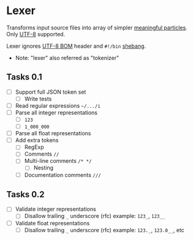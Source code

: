 # Lexer

Transforms input source files into array of simpler [meaningful particles](https://github.com/hexalang/hexa/blob/kawaii/source/data/token.hexa). Only [UTF-8](https://en.wikipedia.org/wiki/UTF-8) supported.

Lexer ignores [UTF-8 BOM](https://en.wikipedia.org/wiki/Byte_order_mark) header and `#!/bin` [shebang](https://en.wikipedia.org/wiki/Shebang_(Unix)).

- Note: "lexer" also referred as "tokenizer"

## Tasks 0.1

- [ ] Support full JSON token set
  - [ ] Write tests
- [ ] Read regular expressions `~/.../i`
- [ ] Parse all integer representations
  - [ ] `123`
  - [ ] `1_000_000`
- [ ] Parse all float representations
- [ ] Add extra tokens
  - [ ] RegExp
  - [ ] Comments `//`
  - [ ] Multi-line comments `/* */`
    - [ ] Nesting
  - [ ] Documentation comments `///`

## Tasks 0.2

- [ ] Validate integer representations
  - [ ] Disallow trailing `_` underscore (rfc) example: `123_`, `123__`
- [ ] Validate float representations
  - [ ] Disallow trailing `_` underscore (rfc) example: `123._`, `123.0__`, etc
